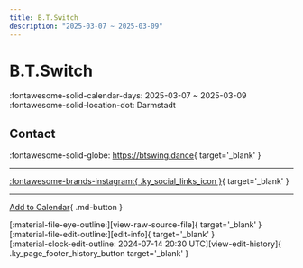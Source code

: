 ```yaml
---
title: B.T.Switch
description: "2025-03-07 ~ 2025-03-09"
---
```


# B.T.Switch 

:fontawesome-solid-calendar-days: 2025-03-07 ~ 2025-03-09  
:fontawesome-solid-location-dot: Darmstadt  

## Contact

:fontawesome-solid-globe: <https://btswing.dance>{ target='_blank' }  

---

 [:fontawesome-brands-instagram:{ .ky_social_links_icon }](https://instagram.com/btswing.dance){ target='_blank' }

---

[Add to Calendar](https://swing.news/ics/en/2025/de/b-t-switch-2025.ics){ .md-button }

<div class="ky_page_footer" markdown>
<div class="ky_page_footer_trailing" markdown="span">
[:material-file-eye-outline:][view-raw-source-file]{ target='_blank' }
[:material-file-edit-outline:][edit-info]{ target='_blank' }
</div>
<div class="ky_page_footer_leading" markdown="span">
[:material-clock-edit-outline: 2024-07-14 20:30 UTC][view-edit-history]{ .ky_page_footer_history_button target='_blank' }
</div>
</div>

[view-raw-source-file]: https://github.com/swingdance/events/blob/main/2025/de/b-t-switch-2025.json "View Raw Source File"
[edit-info]: https://github.com/swingdance/events/issues/new?assignees=&labels=update+event&projects=&template=03-update_entity.yml&title=%5B2025%2Fde%5D%20B.T.Switch&region=de&year=2025&id=b-t-switch-2025&name=B.T.Switch&org_id= "Edit Info"

[view-edit-history]: https://github.com/swingdance/events/commits/main/2025/de/b-t-switch-2025.json "View Edit History"
